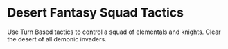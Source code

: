 # Desert Fantasy Squad Tactics 
Use Turn Based tactics to control a squad of elementals and knights. Clear the desert of all demonic invaders.

